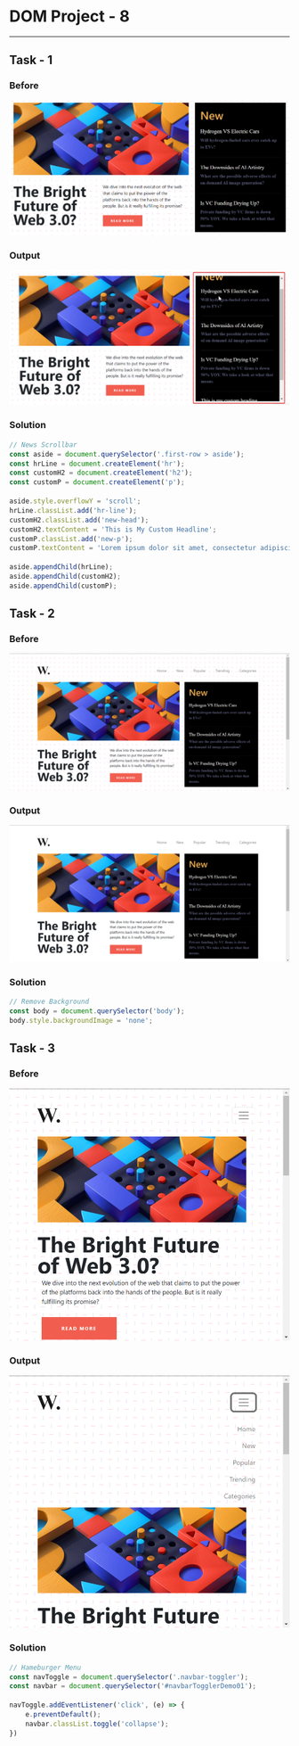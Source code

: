 # DOM Project - 8

---

## Task - 1

### Before
![Before_1](./ass8.1-before.png)

### Output
![Output_1](./ass8.1-after.png)

### Solution
```javascript
// News Scrollbar
const aside = document.querySelector('.first-row > aside');
const hrLine = document.createElement('hr');
const customH2 = document.createElement('h2');
const customP = document.createElement('p');

aside.style.overflowY = 'scroll';
hrLine.classList.add('hr-line');
customH2.classList.add('new-head');
customH2.textContent = 'This is My Custom Headline';
customP.classList.add('new-p');
customP.textContent = 'Lorem ipsum dolor sit amet, consectetur adipiscing elit. Maecenas vitae dolor accumsan, ullamcorper sapien non, vulputate eros. Phasellus mollis ultrices leo et tincidunt.'

aside.appendChild(hrLine);
aside.appendChild(customH2);
aside.appendChild(customP);
```

## Task - 2

### Before
![Before_2](./ass8.2-before.png)

### Output
![Output_2](./ass8.2-after.png)

### Solution
```javascript
// Remove Background
const body = document.querySelector('body');
body.style.backgroundImage = 'none';
```

## Task - 3

### Before
![Before_3](./ass8.3-before.png)

### Output
![Output_3](./ass8.3-after.png)

### Solution
```javascript
// Hameburger Menu
const navToggle = document.querySelector('.navbar-toggler');
const navbar = document.querySelector('#navbarTogglerDemo01');

navToggle.addEventListener('click', (e) => {
    e.preventDefault();
    navbar.classList.toggle('collapse');
})
```
